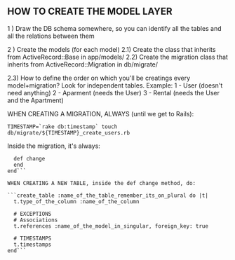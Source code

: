 ## HOW TO CREATE THE MODEL LAYER

1 ) Draw the DB schema somewhere, so you can identify all the tables and all
    the relations between them

2 ) Create the models (for each model)
2.1) Create the class that inherits from ActiveRecord::Base in app/models/
2.2) Create the migration class that inherits from ActiveRecord::Migration in
         db/migrate/

2.3) How to define the order on which you'll be creatings every model+migration?
     Look for independent tables. Example:
     1 - User (doesn't need anything)
     2 - Aparment (needs the User)
     3 - Rental (needs the User and the Apartment)

WHEN CREATING A MIGRATION, ALWAYS (until we get to Rails):

```TIMESTAMP=`rake db:timestamp`
touch db/migrate/${TIMESTAMP}_create_users.rb```


Inside the migration, it's always:

```class NameOfTheFile < ActiveRecord::Migration[5.2]
  def change
  end
end```

WHEN CREATING A NEW TABLE, inside the def change method, do:

```create_table :name_of_the_table_remember_its_on_plural do |t|
  t.type_of_the_column :name_of_the_column

  # EXCEPTIONS
  # Associations
  t.references :name_of_the_model_in_singular, foreign_key: true

  # TIMESTAMPS
  t.timestamps
end```
